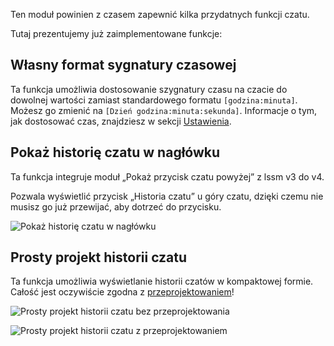 Ten moduł powinien z czasem zapewnić kilka przydatnych funkcji czatu.

Tutaj prezentujemy już zaimplementowane funkcje:

## Własny format sygnatury czasowej

Ta funkcja umożliwia dostosowanie szygnatury czasu na czacie do dowolnej wartości zamiast standardowego formatu `[godzina:minuta]`.
Możesz go zmienić na `[Dzień godzina:minuta:sekunda]`. Informacje o tym, jak dostosować czas, znajdziesz w sekcji [Ustawienia](../../settings.md#moment-js).

## Pokaż historię czatu w nagłówku

Ta funkcja integruje moduł „Pokaż przycisk czatu powyżej” z lssm v3 do v4.

Pozwala wyświetlić przycisk „Historia czatu” u góry czatu, dzięki czemu nie musisz go już przewijać, aby dotrzeć do przycisku.

![Pokaż historię czatu w nagłówku](./cloneHistoryBtnToHeader.png)

## Prosty projekt historii czatu

Ta funkcja umożliwia wyświetlanie historii czatów w kompaktowej formie.
Całość jest oczywiście zgodna z [przeprojektowaniem](../redesign/)!

![Prosty projekt historii czatu bez przeprojektowania](./chat_light_design.png)

![Prosty projekt historii czatu z przeprojektowaniem](./chat_light_design_redesign.png)
